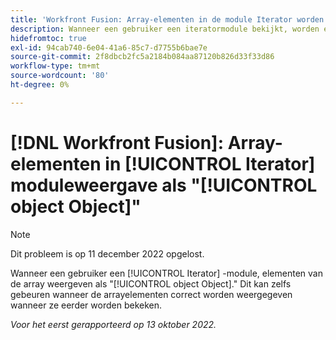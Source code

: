 ```yaml
---
title: 'Workfront Fusion: Array-elementen in de module Iterator worden weergegeven als objectobject'
description: Wanneer een gebruiker een iteratormodule bekijkt, worden elementen van de array als objectobject weergegeven. Dit kan zelfs gebeuren wanneer de arrayelementen correct worden weergegeven wanneer ze eerder worden bekeken.
hidefromtoc: true
exl-id: 94cab740-6e04-41a6-85c7-d7755b6bae7e
source-git-commit: 2f8dbcb2fc5a2184b084aa87120b826d33f33d86
workflow-type: tm+mt
source-wordcount: '80'
ht-degree: 0%

---
```


# [!DNL Workfront Fusion]: Array-elementen in [!UICONTROL Iterator] moduleweergave als &quot;[!UICONTROL object Object]&quot;

>[!NOTE]
>
>Dit probleem is op 11 december 2022 opgelost.

Wanneer een gebruiker een [!UICONTROL Iterator] -module, elementen van de array weergeven als &quot;[!UICONTROL object Object].&quot; Dit kan zelfs gebeuren wanneer de arrayelementen correct worden weergegeven wanneer ze eerder worden bekeken.

_Voor het eerst gerapporteerd op 13 oktober 2022._
